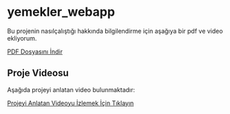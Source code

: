 # yemekler_webapp

Bu projenin nasılçalıştığı hakkında bilgilendirme için aşağıya bir pdf ve video ekliyorum.

[PDF Dosyasını İndir](BLM4531_1.pdf)

## Proje Videosu

Aşağıda projeyi anlatan video bulunmaktadır:

[Projeyi Anlatan Videoyu İzlemek İçin Tıklayın](https://drive.google.com/file/d/1USQ6CaGTfqDLpZM5GYDwwBqjZOMFeO9K/view?usp=drive_link)

